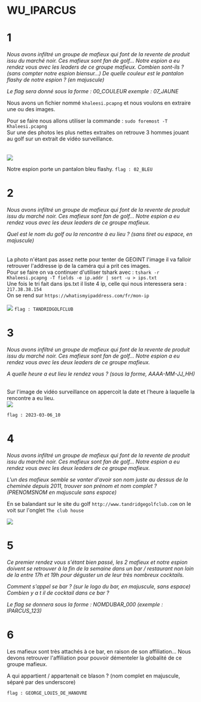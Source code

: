 # WU_IPARCUS
# 1
_Nous avons infiltré un groupe de mafieux qui font de la revente de produit issu du marché noir._
_Ces mafieux sont fan de golf... Notre espion a eu rendez vous avec les leaders de ce groupe mafieux._
_Combien sont-ils ? (sans compter notre espion biensur...)_
_De quelle couleur est le pantalon flashy de notre espion ? (en majuscule)_

_Le flag sera donné sous la forme : 00_COULEUR_
_exemple : 07_JAUNE_


Nous avons un fichier nommé ``khaleesi.pcapng`` et nous voulons en extraire une ou des images.

Pour se faire nous allons utiliser la commande : ``sudo foremost -T  Khaleesi.pcapng``
<br> 
Sur une des photos les plus nettes extraites on retrouve 3 hommes jouant au golf sur un extrait de vidéo surveillance. <br><br><br>
<img src="https://github.com/mrk59/WU_IPARCUS/blob/main/WU_IPARCUS/images/khaleesi_golf.png"> <br>

Notre espion porte un pantalon bleu flashy.
``flag : 02_BLEU``
# 2 
_Nous avons infiltré un groupe de mafieux qui font de la revente de produit issu du marché noir._
_Ces mafieux sont fan de golf... Notre espion a eu rendez vous avec les deux leaders de ce groupe mafieux._

_Quel est le nom du golf ou la rencontre à eu lieu ? (sans tiret ou espace, en majuscule)_
<br><br><br>
La photo n'étant pas assez nette pour tenter de GEOINT l'image il va falloir retrouver l'addresse ip de la caméra qui a prit ces images.<br>
Pour se faire on va continuer d'utiliser tshark avec : ``tshark -r Khaleesi.pcapng -T fields -e ip.addr | sort -u > ips.txt`` <br>
Une fois le tri fait dans ips.txt il liste 4 ip, celle qui nous interessera sera : ``217.38.38.154``<br>
On se rend sur ``https://whatismyipaddress.com/fr/mon-ip``<br><br>
![](https://github.com/mrk59/WU_IPARCUS/blob/main/WU_IPARCUS/images/addr_golf.png)
``flag : TANDRIDGOLFCLUB``
# 3
_Nous avons infiltré un groupe de mafieux qui font de la revente de produit issu du marché noir._
_Ces mafieux sont fan de golf... Notre espion a eu rendez vous avec les deux leaders de ce groupe mafieux._

_A quelle heure a eut lieu le rendez vous ? (sous la forme, AAAA-MM-JJ_HH)_ <br><br>

Sur l'image de vidéo surveillance on appercoit la date et l'heure à laquelle la rencontre a eu lieu. <br>
<img src="https://github.com/mrk59/WU_IPARCUS/blob/main/WU_IPARCUS/images/date_rencontre.png">

``flag : 2023-03-06_10``
# 4
_Nous avons infiltré un groupe de mafieux qui font de la revente de produit issu du marché noir._
_Ces mafieux sont fan de golf... Notre espion a eu rendez vous avec les deux leaders de ce groupe mafieux._

_L'un des mafieux semble se vanter d'avoir son nom juste au dessus de la cheminée depuis 2011, trouver son prénom et nom complet ? (PRENOMSNOM en majuscule sans espace)_

En se balandant sur le site du golf ``http://www.tandridgegolfclub.com`` on le voit sur l'onglet ``The club house``



<img src="https://github.com/mrk59/WU_IPARCUS/blob/main/WU_IPARCUS/images/cheminée_flag.jpg">

# 5 
_Ce premier rendez vous s'étant bien passé, les 2 mafieux et notre espion doivent se retrouver à la fin de la semaine dans un bar / restaurant non loin de la entre 17h et 19h pour déguster un de leur très nombreux cocktails._

_Comment s'appel se bar ? (sur le logo du bar, en majuscule, sans espace)_
_Combien y a t il de cocktail dans ce bar ?_

_Le flag se donnera sous la forme : NOMDUBAR_000 (exemple : IPARCUS_123)_

# 6 
Les mafieux sont très attachés à ce bar, en raison de son affiliation... Nous devons retrouver l'affiliation pour pouvoir démenteler la globalité de ce groupe mafieux.

A qui appartient / appartenait ce blason ? (nom complet en majuscule, séparé par des underscore)

``flag : GEORGE_LOUIS_DE_HANOVRE``
